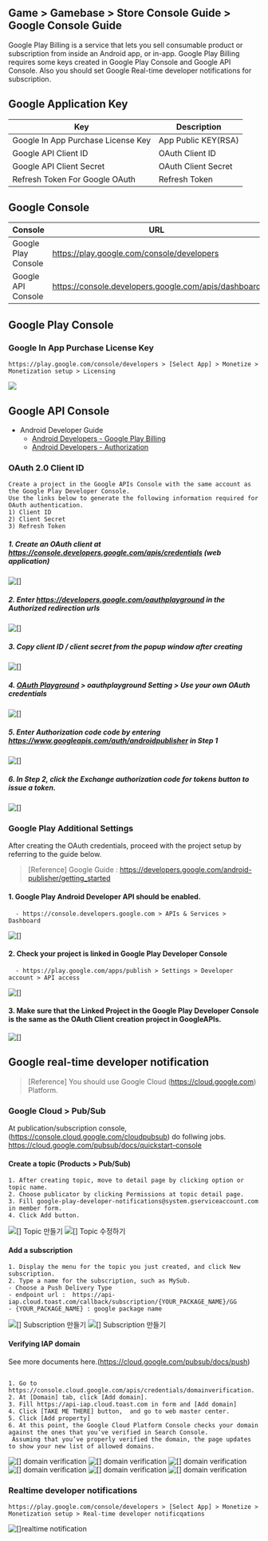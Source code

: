 ## Game > Gamebase > Store Console Guide > Google Console Guide

Google Play Billing is a service that lets you sell consumable product or subscription from inside an Android app, or in-app.
Google Play Billing requires some keys created in Google Play Console and Google API Console. 
Also you should set Google Real-time developer notifications for subscription.

## Google Application Key

| Key | Description                                             |
| ---------------------------------- | ---------------------------------------------- |
| Google In App Purchase License Key | App Public KEY(RSA)       |
| Google API Client ID               | OAuth Client ID            |
| Google API Client Secret           | OAuth Client Secret        |
| Refresh Token For Google OAuth     | Refresh Token |

## Google Console
| Console        | URL                              |
| -------------- | ------------------------------- |
| Google Play Console | https://play.google.com/console/developers |
| Google API Console | https://console.developers.google.com/apis/dashboard |

## Google Play Console

### Google In App Purchase License Key
```
https://play.google.com/console/developers > [Select App] > Monetize > Monetization setup > Licensing

```
![](http://static.toastoven.net/prod_gamebase/StoreConsoleGuide/2020-google_license_en.png)


## Google API Console

* Android Developer Guide
	* [Android Developers - Google Play Billing](http://developer.android.com/google/play/billing/billing_admin.html)
	* [Android Developers - Authorization](https://developers.google.com/identity/protocols/OAuth2WebServer)

### OAuth 2.0 Client ID
```
Create a project in the Google APIs Console with the same account as the Google Play Developer Console.
Use the links below to generate the following information required for OAuth authentication.  
1) Client ID  
2) Client Secret  
3) Refresh Token  
```

##### 1. Create an OAuth client at https://console.developers.google.com/apis/credentials (web application)
![[]](http://static.toastoven.net/prod_gamebase/StoreConsoleGuide/iap_google_credentials_en.png)

##### 2. Enter https://developers.google.com/oauthplayground in the Authorized redirection urls
![[]](http://static.toastoven.net/prod_gamebase/StoreConsoleGuide/iap_google_Oauth_en.png)

##### 3. Copy client ID / client secret from the popup window after creating
![[]](http://static.toastoven.net/prod_gamebase/StoreConsoleGuide/iap_google_Oauth_clientSecret_en.png)

##### 4. [OAuth Playground](https://developers.google.com/oauthplayground/) > oauthplayground Setting > Use your own OAuth credentials
![[]](http://static.toastoven.net/prod_gamebase/StoreConsoleGuide/iap_g_03.png)

##### 5. Enter Authorization code code by entering https://www.googleapis.com/auth/androidpublisher in Step 1
![[]](http://static.toastoven.net/prod_gamebase/StoreConsoleGuide/iap_g_04.png)

##### 6. In Step 2, click the Exchange authorization code for tokens button to issue a token.
![[]](http://static.toastoven.net/prod_gamebase/StoreConsoleGuide/iap_g_05.png)


### Google Play Additional Settings

After creating the OAuth credentials, proceed with the project setup by referring to the guide below.

> [Reference]
> Google Guide : https://developers.google.com/android-publisher/getting_started

#### 1. Google Play Android Developer API should be enabled.
```
  - https://console.developers.google.com > APIs & Services > Dashboard
```
![[]](http://static.toastoven.net/prod_gamebase/StoreConsoleGuide/iap-console-google-console-1.png)


#### 2. Check your project is linked in Google Play Developer Console
```
  - https://play.google.com/apps/publish > Settings > Developer account > API access
```
![[]](http://static.toastoven.net/prod_gamebase/StoreConsoleGuide/iap-console-google-console-2.png)

#### 3. Make sure that the Linked Project in the Google Play Developer Console is the same as the OAuth Client creation project in GoogleAPIs.
![[]](http://static.toastoven.net/prod_gamebase/StoreConsoleGuide/iap_google_linked_en.png)

## Google real-time developer notification 

> [Reference]
> You should use Google Cloud (https://cloud.google.com) Platform. 

### Google Cloud > Pub/Sub

At publication/subscription console, (https://console.cloud.google.com/cloudpubsub) do follwing jobs.
https://cloud.google.com/pubsub/docs/quickstart-console 

#### Create a topic (Products > Pub/Sub)

```
1. After creating topic, move to detail page by clicking option or topic name.
2. Choose publicator by clicking Permissions at topic detail page.
3. Fill google-play-developer-notifications@system.gserviceaccount.com in member form.
4. Click Add button.
```
![[] Topic 만들기](http://static.toastoven.net/prod_gamebase/StoreConsoleGuide/iap_google_createTopic_en.png)
![[] Topic 수정하기](http://static.toastoven.net/prod_gamebase/StoreConsoleGuide/iap_google_addMember_en.png)

#### Add a subscription
```
1. Display the menu for the topic you just created, and click New subscription.
2. Type a name for the subscription, such as MySub.
- Choose a Push Delivery Type
- endpoint url :  https://api-iap.cloud.toast.com/callback/subscription/{YOUR_PACKAGE_NAME}/GG
- {YOUR_PACKAGE_NAME} : google package name
```
![[] Subscription 만들기](http://static.toastoven.net/prod_gamebase/StoreConsoleGuide/iap_google_new_subscirption_en.png)
![[] Subscription 만들기](http://static.toastoven.net/prod_gamebase/StoreConsoleGuide/iap_google_create_subscription_en.png)

#### Verifying IAP domain

See more documents here.(https://cloud.google.com/pubsub/docs/push)

```

1. Go to https://console.cloud.google.com/apis/credentials/domainverification.
2. At [Domain] tab, click [Add domain].
3. Fill https://api-iap.cloud.toast.com in form and [Add domain]
4. Click [TAKE ME THERE] button,  and go to web master center.
5. Click [Add property]
6. At this point, the Google Cloud Platform Console checks your domain against the ones that you’ve verified in Search Console.
 Assuming that you’ve properly verified the domain, the page updates to show your new list of allowed domains.

```
![[] domain verification](http://static.toastoven.net/prod_gamebase/StoreConsoleGuide/iap-console-domain-verification_en_1.png)
![[] domain verification](http://static.toastoven.net/prod_gamebase/StoreConsoleGuide/iap_google_add_domain_en.png)
![[] domain verification](http://static.toastoven.net/prod_gamebase/StoreConsoleGuide/iap-console-domain-verification_en_3.png)
![[] domain verification](http://static.toastoven.net/prod_gamebase/StoreConsoleGuide/google_domain_auth.png)
![[] domain verification](http://static.toastoven.net/prod_gamebase/StoreConsoleGuide/iap-console-domain-verification_en_4.png)
![[] domain verification](http://static.toastoven.net/prod_gamebase/StoreConsoleGuide/iap-console-domain-verification_en_5.png)


### Realtime developer notifications
````
https://play.google.com/console/developers > [Select App] > Monetize > Monetization setup > Real-time developer notificqations
````
![[]realtime notification](http://static.toastoven.net/prod_gamebase/StoreConsoleGuide/2020-google_realtime_notification_en.png)
